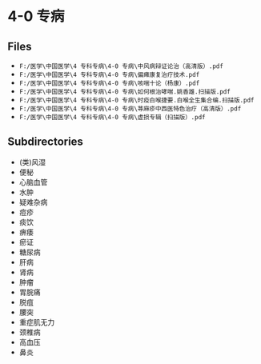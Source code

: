 # 4-0 专病

## Files

- `F:/医学\中国医学\4 专科专病\4-0 专病\中风病辩证论治（高清版）.pdf`
- `F:/医学\中国医学\4 专科专病\4-0 专病\偏瘫康复治疗技术.pdf`
- `F:/医学\中国医学\4 专科专病\4-0 专病\咳喘十论（杨康）.pdf`
- `F:/医学\中国医学\4 专科专病\4-0 专病\如何根治哮喘.姚香雄.扫描版.pdf`
- `F:/医学\中国医学\4 专科专病\4-0 专病\时疫白喉捷要.白喉全生集合编.扫描版.pdf`
- `F:/医学\中国医学\4 专科专病\4-0 专病\荨麻疹中西医特色治疗（高清版）.pdf`
- `F:/医学\中国医学\4 专科专病\4-0 专病\虚损专辑（扫描版）.pdf`

## Subdirectories

- (类)风湿
- 便秘
- 心脑血管
- 水肿
- 疑难杂病
- 痘疹
- 痰饮
- 痹痿
- 瘀证
- 糖尿病
- 肝病
- 肾病
- 肿瘤
- 胃脘痛
- 脱疽
- 腰突
- 重症肌无力
- 颈椎病
- 高血压
- 鼻炎
